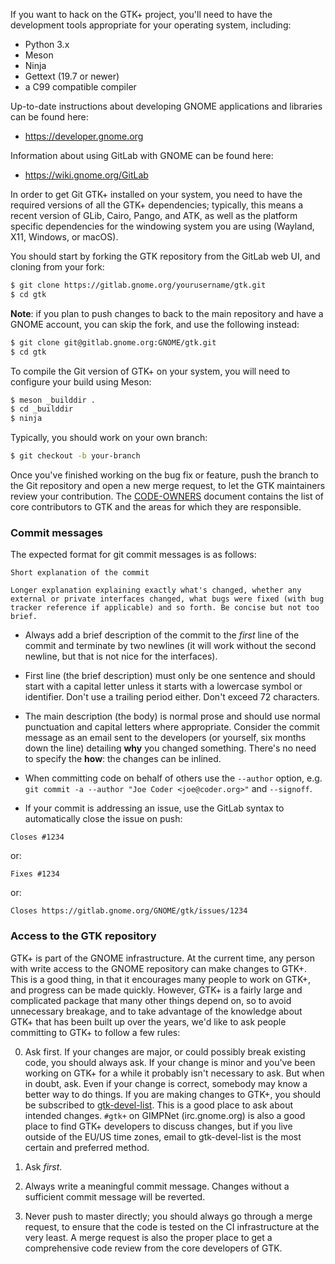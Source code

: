 If you want to hack on the GTK+ project, you'll need to have the development
tools appropriate for your operating system, including:

 - Python 3.x
 - Meson
 - Ninja
 - Gettext (19.7 or newer)
 - a C99 compatible compiler

Up-to-date instructions about developing GNOME applications and libraries
can be found here:

 * https://developer.gnome.org

Information about using GitLab with GNOME can be found here:

 * https://wiki.gnome.org/GitLab

In order to get Git GTK+ installed on your system, you need to have the
required versions of all the GTK+ dependencies; typically, this means a
recent version of GLib, Cairo, Pango, and ATK, as well as the platform
specific dependencies for the windowing system you are using (Wayland, X11,
Windows, or macOS).

You should start by forking the GTK repository from the GitLab web UI, and
cloning from your fork:

```sh
$ git clone https://gitlab.gnome.org/yourusername/gtk.git
$ cd gtk
```

**Note**: if you plan to push changes to back to the main repository and
have a GNOME account, you can skip the fork, and use the following instead:

```sh
$ git clone git@gitlab.gnome.org:GNOME/gtk.git
$ cd gtk
```

To compile the Git version of GTK+ on your system, you will need to
configure your build using Meson:

```sh
$ meson _builddir .
$ cd _builddir
$ ninja
```

Typically, you should work on your own branch:

```sh
$ git checkout -b your-branch
```

Once you've finished working on the bug fix or feature, push the branch
to the Git repository and open a new merge request, to let the GTK
maintainers review your contribution. The [CODE-OWNERS](./docs/CODE-OWNERS)
document contains the list of core contributors to GTK and the areas for
which they are responsible.

### Commit messages

The expected format for git commit messages is as follows:

```plain
Short explanation of the commit

Longer explanation explaining exactly what's changed, whether any
external or private interfaces changed, what bugs were fixed (with bug
tracker reference if applicable) and so forth. Be concise but not too
brief.
```

 - Always add a brief description of the commit to the _first_ line of
 the commit and terminate by two newlines (it will work without the
 second newline, but that is not nice for the interfaces).

 - First line (the brief description) must only be one sentence and
 should start with a capital letter unless it starts with a lowercase
 symbol or identifier. Don't use a trailing period either. Don't exceed
 72 characters.

 - The main description (the body) is normal prose and should use normal
 punctuation and capital letters where appropriate. Consider the commit
 message as an email sent to the developers (or yourself, six months
 down the line) detailing **why** you changed something. There's no need
 to specify the **how**: the changes can be inlined.

 - When committing code on behalf of others use the `--author` option, e.g.
 `git commit -a --author "Joe Coder <joe@coder.org>"` and `--signoff`.

 - If your commit is addressing an issue, use the GitLab syntax to
 automatically close the issue on push:

```plain
Closes #1234
```

  or:

```plain
Fixes #1234
```

  or:

```plain
Closes https://gitlab.gnome.org/GNOME/gtk/issues/1234
```

### Access to the GTK repository

GTK+ is part of the GNOME infrastructure. At the current time, any
person with write access to the GNOME repository can make changes to
GTK+. This is a good thing, in that it encourages many people to work
on GTK+, and progress can be made quickly. However, GTK+ is a fairly
large and complicated package that many other things depend on, so to
avoid unnecessary breakage, and to take advantage of the knowledge
about GTK+ that has been built up over the years, we'd like to ask
people committing to GTK+ to follow a few rules:

0. Ask first. If your changes are major, or could possibly break existing
   code, you should always ask. If your change is minor and you've
   been working on GTK+ for a while it probably isn't necessary
   to ask. But when in doubt, ask. Even if your change is correct,
   somebody may know a better way to do things.
   If you are making changes to GTK+, you should be subscribed
   to [gtk-devel-list](https://mail.gnome.org/mailman/listinfo/gtk-devel-list).
   This is a good place to ask about intended changes.
   `#gtk+` on GIMPNet (irc.gnome.org) is also a good place to find GTK+
   developers to discuss changes, but if you live outside of the EU/US time
   zones, email to gtk-devel-list is the most certain and preferred method.

0. Ask _first_.

0. Always write a meaningful commit message. Changes without a sufficient
   commit message will be reverted.

0. Never push to master directly; you should always go through a merge
   request, to ensure that the code is tested on the CI infrastructure
   at the very least. A merge request is also the proper place to get a
   comprehensive code review from the core developers of GTK.
